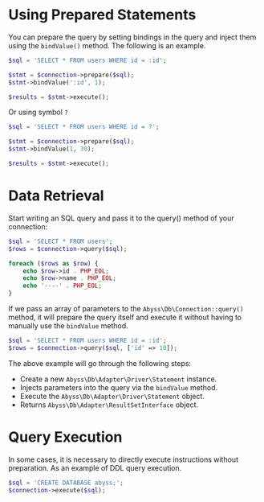 # Using Prepared Statements

You can prepare the query by setting bindings in the query and inject them using the `bindValue()` method.
The following is an example.

```php
$sql = 'SELECT * FROM users WHERE id = :id';

$stmt = $connection->prepare($sql);
$stmt->bindValue(':id', 1);

$results = $stmt->execute();
```

Or using symbol `?` 

```php
$sql = 'SELECT * FROM users WHERE id = ?';

$stmt = $connection->prepare($sql);
$stmt->bindValue(1, 30);

$results = $stmt->execute();
```

# Data Retrieval

Start writing an SQL query and pass it to the query() method of your connection:

```php
$sql = 'SELECT * FROM users';
$rows = $connection->query($sql);

foreach ($rows as $row) {
    echo $row->id . PHP_EOL;
    echo $row->name . PHP_EOL;
    echo '----' . PHP_EOL;
}
```

If we pass an array of parameters to the `Abyss\Db\Connection::query()` method, 
it will prepare the query itself and execute it without having to manually use the `bindValue` method.

```php
$sql = 'SELECT * FROM users WHERE id = :id';
$rows = $connection->query($sql, ['id' => 10]);
```

The above example will go through the following steps:

- Create a new `Abyss\Db\Adapter\Driver\Statement` instance.
- Injects parameters into the query via the `bindValue` method.
- Execute the `Abyss\Db\Adapter\Driver\Statement` object.
- Returns `Abyss\Db\Adapter\ResultSetInterface` object.

# Query Execution

In some cases, it is necessary to directly execute instructions without preparation. 
As an example of DDL query execution.

```php
$sql = 'CREATE DATABASE abyss;';
$connection->execute($sql);
```